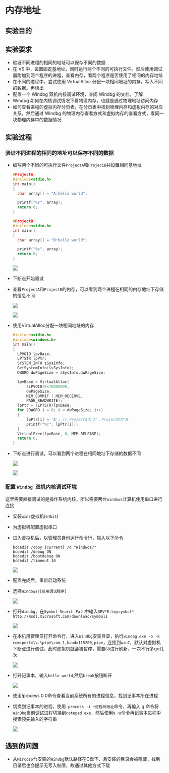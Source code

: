 # 内存地址

## 实验目的

## 实验要求

-  验证不同进程的相同的地址可以保存不同的数据
  -  在 VS 中，设置固定基地址，同时运行两个不同的可执行文件。然后使用调试器附加到两个程序的进程，查看内存，看两个程序是否使用了相同的内存地址
  -  在不同的进程中，尝试使用 VirtualAlloc 分配一块相同地址的内存，写入不同的数据。再读出
-  配置一个 Windbg 双机内核调试环境，查阅 Windbg 的文档，了解
  -  Windbg 如何在内核调试情况下看物理内存，也就是通过物理地址访问内存
  -  如何查看进程的虚拟内存分页表，在分页表中找到物理内存和虚拟内存的对应关系。然后通过 Windbg 的物理内存查看方式和虚拟内存的查看方式，看同一块物理内存中的数据情况

## 实验过程

### 验证不同进程的相同的地址可以保存不同的数据

* 编写两个不同的可执行文件`ProjectA`和`ProjeciB`并设置相同基地址

  ```c
  #ProjectA
  #include<stdio.h>
  int main() 
  {
  	char array[] = "A:hello world";
  
  	printf("%s", array);
  	return 0;
  }
  
  #ProjectB
  #include<stdio.h>
  int main()
  {
  	char array[] = "B:hello world";
  
  	printf("%s", array);
  	return 0;
  }
  ```

  ![](settings.png)

* 下断点开始调试

* 查看`ProjectA`和`ProjectB`的内存，可以看到两个进程在相同的内存地址下存储的信息不同

  ![](addressA.png)

  ![](addressB.png)

* 使用VirtualAlloc分配一块相同地址的内存

  ```C
  #include<stdio.h>
  #include<windows.h>
  int main()
  {
  	LPVOID lpvBase;	
  	LPTSTR lpPtr;
  	SYSTEM_INFO sSysInfo;	
  	GetSystemInfo(&sSysInfo);
  	DWORD dwPageSize = sSysInfo.dwPageSize;
  
  	lpvBase = VirtualAlloc(
  		(LPVOID)0x70000000,	
  		dwPageSize,
  		MEM_COMMIT | MEM_RESERVE,
  		PAGE_READWRITE);
  	lpPtr = (LPTSTR)lpvBase;
  	for (DWORD i = 0; i < dwPageSize; i++)
  	{
  		lpPtr[i] = 'A'; // ProjectA为'A'，ProjectB为'B'
  		printf("%c", lpPtr[i]);
  	}
  	VirtualFree(lpvBase, 0, MEM_RELEASE);
  	return 0;
  }
  ```

  

* 下断点进行调试，可以看到两个进程在相同地址下存储的数据不同

  ![](VirtualAllocA.png)

  ![](VirtualAllocB.png)

### 配置 `Windbg `双机内核调试环境

这里需要直接调试的是操作系统内核，所以需要两台`windows`计算机使用串口进行连接

- 安装`win7`虚拟机(`64bit`)

- 为虚拟机配置虚拟串口

- 进入虚拟机后，以管理员身份运行命令行，输入以下命令

  ```
  bcdedit /copy {current} /d "Windwos7"
  bcdedit /debug ON
  bcdedit /bootdebug ON
  bcdedit /timeout 10
  ```

  ![](debedit.png)

- 配置完成后，重新启动系统

- 选择`Windows7[启用调试程序]`

  ![](win7dbg.png)

- 打开`Windbg`，在`Symbol Search Path`中输入`SRV*E:\mysymbol* http://msdl.microsoft.com/download/symbols`

  ![](windbgsettings.png)

- 在本机用管理员打开命令行，进入`Windbg`安装目录，执行`windbg.exe -b -k com:port=\\.\pipe\com_1,baud=115200,pipe`，连接到`win7`，默认对虚拟机下断点进行调试，此时虚拟机就会被暂停，需要`GO`进行刷新，一次不行多go几次

  ![](windbgconnect.png)

- 打开记事本，输入`hello world`,然后`break`按钮断开

  ![](notepad.png)

- 使用!process 0 0命令查看当前系统所有的进程信息，找到记事本所在进程

- 切换到记事本的进程，使用`.process -i +进程块地址`命令，再输入 g 命令将`WinDbg`当前调试进程切换到`notepad.exe`，然后使用s -u命令再记事本进程中搜索预先输入的字符串

  ![](findhelloworld.png)

## 遇到的问题

- 从`Mircosoft`安装的`Windbg`默认路径在C盘下，且安装的目录会被隐藏，找到目录后也会提示无写入权限，故通过其他方式下载

